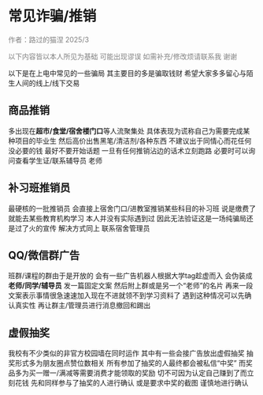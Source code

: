 # 常见诈骗/推销 

<p style="color: gray;text-align: left">作者：路过的猫涅  2025/3</p>
<p style="color: gray;text-align: left">以下内容皆以本人所见为基础 可能出现谬误 如需补充/修改烦请联系我 谢谢</p>

以下是在上电中常见的一些骗局 其主要目的多是骗取钱财 希望大家多多留心与陌生人间的线上/线下交易

## 商品推销

多出现在**超市/食堂/宿舍楼门口**等人流聚集处 具体表现为谎称自己为需要完成某种项目的毕业生  然后高价出售黑笔/清洁剂/各种东西 
不建议出于同情心而花任何没必要的钱 最好不要开始话题 一旦有任何推销沾边的话术立刻跑路 必要时可以询问查看学生证/联系辅导员 老师 

## 补习班推销员

最硬核的一批推销员 会直接上宿舍门口/进教室推销某些科目的补习班 说是缴费了就能去某些教育机构学习 本人并没有实际遇到过 因此无法验证这是一场纯骗局还是过了火的宣传 
解决方式同上 联系宿舍管理员

## QQ/微信群广告

班群/课程的群由于是开放的 会有一些广告机器人根据大学tag趁虚而入 会伪装成**老师/同学/辅导员** 发一篇固定文案 然后附上群或是另一个“老师”的名片 再来一段文案表示事情很急速速加入现在不进就领不到学习资料了 
遇到这种情况可以先确认真实性 再让群主/管理员进行消息撤回和踢出

## 虚假抽奖

我校有不少类似的非官方校园墙在同时运作 其中有一些会接广告放出虚假抽奖 抽奖形式多为朋友圈点赞位数相关 所有参加了抽奖的人最终都会被私信“中奖” 而奖品多为买一赠一/满减等需要消费才能领取的奖励
切不可因为认定自己赚到了而立刻花钱 先和同样参与了抽奖的人进行确认 或是要求中奖的截图 谨慎地进行确认